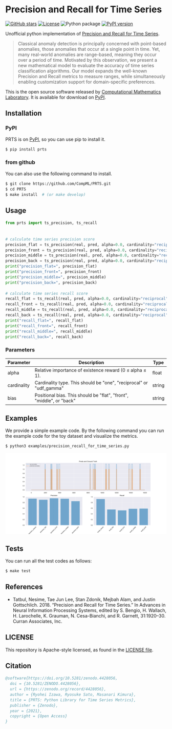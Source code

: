 # Precision and Recall for Time Series

[![GitHub stars](https://img.shields.io/github/stars/CompML/PRTS)](https://github.com/CompML/PRTS/stargazers)
[![License](https://img.shields.io/badge/License-Apache%202.0-blue.svg)](https://opensource.org/licenses/Apache-2.0)
![Python package](https://github.com/CompML/PRTS/workflows/Python%20package/badge.svg?branch=main)
[![PyPI version](https://badge.fury.io/py/prts.svg)](https://badge.fury.io/py/prts)

Unofficial python implementation of [Precision and Recall for Time Series](https://papers.nips.cc/paper/2018/file/8f468c873a32bb0619eaeb2050ba45d1-Paper.pdf).

>Classical anomaly detection is principally concerned with point-based anomalies, those anomalies that occur at a single point in time. Yet, many real-world anomalies are range-based, meaning they occur over a period of time. Motivated by this observation, we present a new mathematical model to evaluate the accuracy of time series classification algorithms. Our model expands the well-known Precision and Recall metrics to measure ranges, while simultaneously enabling customization support for domain-specific preferences.

This is the open source software released by [Computational Mathematics Laboratory](https://sites.google.com/view/compml/). It is available for download on [PyPI](https://pypi.org/project/prts/).

## Installation


### PyPI

PRTS is on [PyPI](https://pypi.org/project/prts/), so you can use pip to install it.

```bash
$ pip install prts
```

### from github
You can also use the following command to install.

```bash
$ git clone https://github.com/CompML/PRTS.git
$ cd PRTS
$ make install  # (or make develop)
```

## Usage

```python
from prts import ts_precision, ts_recall


# calculate time series precision score
precision_flat = ts_precision(real, pred, alpha=0.0, cardinality="reciprocal", bias="flat")
precision_front = ts_precision(real, pred, alpha=0.0, cardinality="reciprocal", bias="front")
precision_middle = ts_precision(real, pred, alpha=0.0, cardinality="reciprocal", bias="middle")
precision_back = ts_precision(real, pred, alpha=0.0, cardinality="reciprocal", bias="back")
print("precision_flat=", precision_flat)
print("precision_front=", precision_front)
print("precision_middle=", precision_middle)
print("precision_back=", precision_back)

# calculate time series recall score
recall_flat = ts_recall(real, pred, alpha=0.0, cardinality="reciprocal", bias="flat")
recall_front = ts_recall(real, pred, alpha=0.0, cardinality="reciprocal", bias="front")
recall_middle = ts_recall(real, pred, alpha=0.0, cardinality="reciprocal", bias="middle")
recall_back = ts_recall(real, pred, alpha=0.0, cardinality="reciprocal", bias="back")
print("recall_flat=", recall_flat)
print("recall_front=", recall_front)
print("recall_middle=", recall_middle)
print("recall_back=", recall_back)
```

### Parameters

| Parameter   | Description                                                          | Type   |
|-------------|----------------------------------------------------------------------|--------|
| alpha       | Relative importance of existence reward (0 ≤ alpha ≤ 1).             | float  |
| cardinality | Cardinality type. This should be "one", "reciprocal" or "udf_gamma"  | string |
| bias        | Positional bias. This should be "flat", "front", "middle", or "back" | string |

## Examples

We provide a simple example code.
By the following command you can run the example code for the toy dataset and visualize the metrics.

```bash
$ python3 examples/precision_recall_for_time_series.py
```

![example output](./examples/example.png)

## Tests

You can run all the test codes as follows:

```bash
$ make test
```

## References
* Tatbul, Nesime, Tae Jun Lee, Stan Zdonik, Mejbah Alam, and Justin Gottschlich. 2018. “Precision and Recall for Time Series.” In Advances in Neural Information Processing Systems, edited by S. Bengio, H. Wallach, H. Larochelle, K. Grauman, N. Cesa-Bianchi, and R. Garnett, 31:1920–30. Curran Associates, Inc.

## LICENSE
This repository is Apache-style licensed, as found in the [LICENSE file](LICENSE).

## Citation

```bibtex
@software{https://doi.org/10.5281/zenodo.4428056,
  doi = {10.5281/ZENODO.4428056},
  url = {https://zenodo.org/record/4428056},
  author = {Ryohei Izawa, Ryosuke Sato, Masanari Kimura},
  title = {PRTS: Python Library for Time Series Metrics},
  publisher = {Zenodo},
  year = {2021},
  copyright = {Open Access}
}

```
